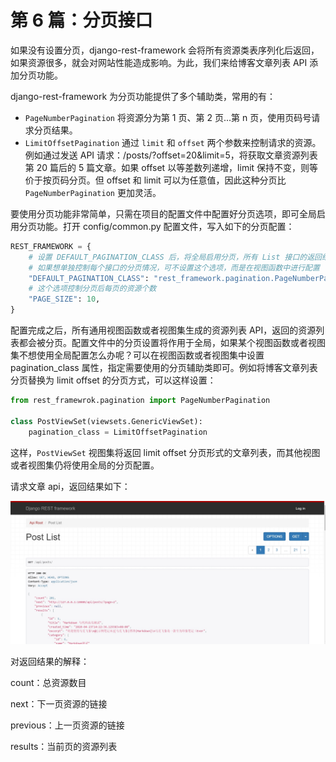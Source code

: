 # 第 6 篇：分页接口

如果没有设置分页，django-rest-framework 会将所有资源类表序列化后返回，如果资源很多，就会对网站性能造成影响。为此，我们来给博客文章列表 API 添加分页功能。

django-rest-framework 为分页功能提供了多个辅助类，常用的有：

- `PageNumberPagination`
  将资源分为第 1 页、第 2 页...第 n 页，使用页码号请求分页结果。
- `LimitOffsetPagination`
  通过 `limit` 和 `offset` 两个参数来控制请求的资源。例如通过发送 API 请求：/posts/?offset=20&limit=5，将获取文章资源列表第 20 篇后的 5 篇文章。如果 offset 以等差数列递增，limit 保持不变，则等价于按页码分页。但 offset 和 limit 可以为任意值，因此这种分页比 `PageNumberPagination` 更加灵活。

要使用分页功能非常简单，只需在项目的配置文件中配置好分页选项，即可全局启用分页功能。打开 config/common.py 配置文件，写入如下的分页配置：

```python
REST_FRAMEWORK = {
    # 设置 DEFAULT_PAGINATION_CLASS 后，将全局启用分页，所有 List 接口的返回结果都会被分页。
    # 如果想单独控制每个接口的分页情况，可不设置这个选项，而是在视图函数中进行配置
    "DEFAULT_PAGINATION_CLASS": "rest_framework.pagination.PageNumberPagination",
    # 这个选项控制分页后每页的资源个数
    "PAGE_SIZE": 10,
}
```

配置完成之后，所有通用视图函数或者视图集生成的资源列表 API，返回的资源列表都会被分页。配置文件中的分页设置将作用于全局，如果某个视图函数或者视图集不想使用全局配置怎么办呢？可以在视图函数或者视图集中设置 pagination_class 属性，指定需要使用的分页辅助类即可。例如将博客文章列表分页替换为 limit offset 的分页方式，可以这样设置：

```python
from rest_framewrok.pagination import PageNumberPagination

class PostViewSet(viewsets.GenericViewSet):
    pagination_class = LimitOffsetPagination
```

这样，`PostViewSet` 视图集将返回 limit offset 分页形式的文章列表，而其他视图或者视图集仍将使用全局的分页配置。

请求文章 api，返回结果如下：

![img](.\img\6\1.jpg)

对返回结果的解释：

count：总资源数目

next：下一页资源的链接

previous：上一页资源的链接

results：当前页的资源列表